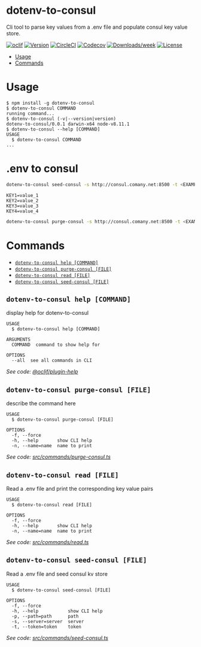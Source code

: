 dotenv-to-consul
================

Cli tool to parse key values from a .env file and populate consul key value store.

[![oclif](https://img.shields.io/badge/cli-oclif-brightgreen.svg)](https://oclif.io)
[![Version](https://img.shields.io/npm/v/dotenv-to-consul.svg)](https://npmjs.org/package/dotenv-to-consul)
[![CircleCI](https://circleci.com/gh/jspenc72/dotenv-to-consul/tree/master.svg?style=shield)](https://circleci.com/gh/jspenc72/dotenv-to-consul/tree/master)
[![Codecov](https://codecov.io/gh/jspenc72/dotenv-to-consul/branch/master/graph/badge.svg)](https://codecov.io/gh/jspenc72/dotenv-to-consul)
[![Downloads/week](https://img.shields.io/npm/dw/dotenv-to-consul.svg)](https://npmjs.org/package/dotenv-to-consul)
[![License](https://img.shields.io/npm/l/dotenv-to-consul.svg)](https://github.com/jspenc72/dotenv-to-consul/blob/master/package.json)

<!-- toc -->
* [Usage](#usage)
* [Commands](#commands)
<!-- tocstop -->
# Usage
<!-- usage -->
```sh-session
$ npm install -g dotenv-to-consul
$ dotenv-to-consul COMMAND
running command...
$ dotenv-to-consul (-v|--version|version)
dotenv-to-consul/0.0.1 darwin-x64 node-v8.11.1
$ dotenv-to-consul --help [COMMAND]
USAGE
  $ dotenv-to-consul COMMAND
...
```
<!-- usagestop -->

# .env to consul

```bash
dotenv-to-consul seed-consul -s http://consul.comany.net:8500 -t <EXAMPLE_TOKEN> -p EXAMPLE/1234
```

```.env
KEY1=value_1
KEY2=value_2
KEY3=value_3
KEY4=value_4
```

```bash
dotenv-to-consul purge-consul -s http://consul.comany.net:8500 -t <EXAMPLE_TOKEN> -p EXAMPLE/1234
```

# Commands
<!-- commands -->
* [`dotenv-to-consul help [COMMAND]`](#dotenv-to-consul-help-command)
* [`dotenv-to-consul purge-consul [FILE]`](#dotenv-to-consul-purge-consul-file)
* [`dotenv-to-consul read [FILE]`](#dotenv-to-consul-read-file)
* [`dotenv-to-consul seed-consul [FILE]`](#dotenv-to-consul-seed-consul-file)

## `dotenv-to-consul help [COMMAND]`

display help for dotenv-to-consul

```
USAGE
  $ dotenv-to-consul help [COMMAND]

ARGUMENTS
  COMMAND  command to show help for

OPTIONS
  --all  see all commands in CLI
```

_See code: [@oclif/plugin-help](https://github.com/oclif/plugin-help/blob/v2.1.6/src/commands/help.ts)_

## `dotenv-to-consul purge-consul [FILE]`

describe the command here

```
USAGE
  $ dotenv-to-consul purge-consul [FILE]

OPTIONS
  -f, --force
  -h, --help       show CLI help
  -n, --name=name  name to print
```

_See code: [src/commands/purge-consul.ts](https://github.com/jspenc72/dotenv-to-consul/blob/v0.0.1/src/commands/purge-consul.ts)_

## `dotenv-to-consul read [FILE]`

Read a .env file and print the corresponding key value pairs

```
USAGE
  $ dotenv-to-consul read [FILE]

OPTIONS
  -f, --force
  -h, --help       show CLI help
  -n, --name=name  name to print
```

_See code: [src/commands/read.ts](https://github.com/jspenc72/dotenv-to-consul/blob/v0.0.1/src/commands/read.ts)_

## `dotenv-to-consul seed-consul [FILE]`

Read a .env file and seed consul kv store

```
USAGE
  $ dotenv-to-consul seed-consul [FILE]

OPTIONS
  -f, --force
  -h, --help           show CLI help
  -p, --path=path      path
  -s, --server=server  server
  -t, --token=token    token
```

_See code: [src/commands/seed-consul.ts](https://github.com/jspenc72/dotenv-to-consul/blob/v0.0.1/src/commands/seed-consul.ts)_
<!-- commandsstop -->
